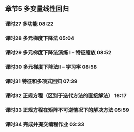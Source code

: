 ## 章节5 多变量线性回归

### 课时27  多功能    08:22
### 课时28  多元梯度下降法    05:04
### 课时29  多元梯度下降法演练 I – 特征缩放   08:52
### 课时30  多元梯度下降法II – 学习率 08:58
### 课时31  特征和多项式回归  07:39
### 课时32  正规方程（区别于迭代方法的直接解法）  16:17
### 课时33  正规方程在矩阵不可逆情况下的解决方法  05:59
### 课时34  完成并提交编程作业    03:33
